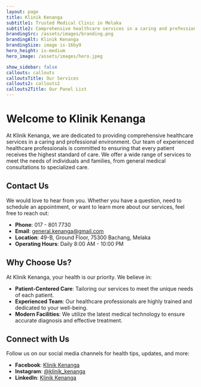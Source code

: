 ```yaml
---
layout: page
title: Klinik Kenanga
subtitle1: Trusted Medical Clinic in Melaka
subtitle2: Comprehensive healthcare services in a caring and professional environment.
brandingSrc: /assets/images/branding.png
brandingAlt: Klinik Kenanga
brandingSize: image is-16by9
hero_height: is-medium
hero_image: /assets/images/hero.jpeg

show_sidebar: false
callouts: callouts
calloutsTitle: Our Services
callouts2: callouts2
callouts2Title: Our Panel List
---
```


# Welcome to Klinik Kenanga

At Klinik Kenanga, we are dedicated to providing comprehensive healthcare services in a caring and professional environment. Our team of experienced healthcare professionals is committed to ensuring that every patient receives the highest standard of care. We offer a wide range of services to meet the needs of individuals and families, from general medical consultations to specialized care.

## Contact Us

We would love to hear from you. Whether you have a question, need to schedule an appointment, or want to learn more about our services, feel free to reach out:

- **Phone**: 017 - 801 7730
- **Email**: general.kenanga@gmail.com
- **Location**: 49-B, Ground Floor, 75300 Bachang, Melaka
- **Operating Hours**: Daily 8:00 AM - 10:00 PM

## Why Choose Us?

At Klinik Kenanga, your health is our priority. We believe in:

- **Patient-Centered Care**: Tailoring our services to meet the unique needs of each patient.
- **Experienced Team**: Our healthcare professionals are highly trained and dedicated to your well-being.
- **Modern Facilities**: We utilize the latest medical technology to ensure accurate diagnosis and effective treatment.

## Connect with Us

Follow us on our social media channels for health tips, updates, and more:

- **Facebook**: [Klinik Kenanga](#)
- **Instagram**: [@klinik_kenanga](#)
- **LinkedIn**: [Klinik Kenanga](#)

